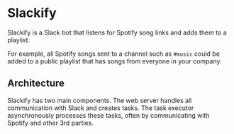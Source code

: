 # Slackify

Slackify is a Slack bot that listens for Spotify song links and adds them to a playlist.

For example, all Spotify songs sent to a channel such as `#music` could be added to a public playlist that has songs from everyone in your company.

## Architecture

Slackify has two main components. The web server handles all communication with Slack and creates tasks. The task executor asynchronously processes these tasks, often by communicating with Spotify and other 3rd parties.
